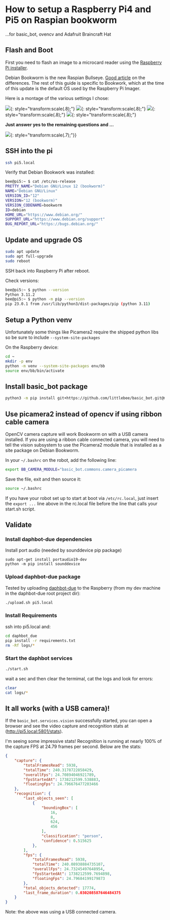 
# How to setup a Raspberry Pi4 and Pi5 on Raspian bookworm

...for basic_bot, ovencv and Adafruit Braincraft Hat

## Flash and Boot

First you need to flash an image to a microcard reader using the [Raspberry Pi installer](https://www.raspberrypi.com/software/).

Debian Bookworm is the new Raspian Bullseye.  [Good article](https://www.raspberrypi.com/news/bookworm-the-new-version-of-raspberry-pi-os/) on the differences. The rest of this guide is specific to Bookwork, which at the time of this update is the default OS used by the Raspberry Pi Imager.


Here is a montage of the various settings I chose:

![](images/pi5-setup/pi5%20setup%20screen%201.jpg){: style="transform:scale(.8);"}
![](images/pi5-setup/pi5%20setup%20screen%202.jpg){: style="transform:scale(.8);"}
![](images/pi5-setup/pi5%20setup%20screen%203.jpg){: style="transform:scale(.8);"}
![](images/pi5-setup/pi5%20setup%20screen%204.jpg){: style="transform:scale(.8);"}

__Just answer yes to the remaining questions and ...__

![](images/pi5-setup/goodtogo.jpg){: style="transform:scale(.7);"}}

## SSH into the pi

```sh
ssh pi5.local
```

Verify that Debian Bookwork was installed:
```sh
bee@pi5:~ $ cat /etc/os-release
PRETTY_NAME="Debian GNU/Linux 12 (bookworm)"
NAME="Debian GNU/Linux"
VERSION_ID="12"
VERSION="12 (bookworm)"
VERSION_CODENAME=bookworm
ID=debian
HOME_URL="https://www.debian.org/"
SUPPORT_URL="https://www.debian.org/support"
BUG_REPORT_URL="https://bugs.debian.org/"
```


## Update and upgrade OS


```sh
sudo apt update
sudo apt full-upgrade
sudo reboot
```
SSH back into Raspberry Pi after reboot.

Check versions:
```sh
bee@pi5:~ $ python --version
Python 3.11.2
bee@pi5:~ $ python -m pip --version
pip 23.0.1 from /usr/lib/python3/dist-packages/pip (python 3.11)
```

## Setup a Python venv

Unfortunately some things like Picamera2 require the shipped
python libs so be sure to include `--system-site-packages`

On the Raspberry device:
```sh
cd ~
mkdir -p env
python -m venv --system-site-packages env/bb
source env/bb/bin/activate
```

## Install basic_bot package

```sh
python3 -m pip install git+https://github.com/littlebee/basic_bot.git@main
```

## Use picamera2 instead of opencv if using ribbon cable camera

OpenCV camera capture will work Bookworm on with a USB camera installed.
If you are using a ribbon cable connected camera, you will need to tell the vision
subsystem to use the Picamera2 module that is installed as a site package on
Debian Bookworm.

In your `~/.bashrc` on the robot, add the following line:
```sh
export BB_CAMERA_MODULE="basic_bot.commons.camera_picamera
```
Save the file, exit and then source it:
```sh
source ~/.bashrc
```

If you have your robot set up to start at boot via `/etc/rc.local`,
just insert the `export ...` line above in the rc.local file before
the line that calls your start.sh script.


## Validate

### Install daphbot-due dependencies

Install port audio (needed by sounddevice pip package)
```
sudo apt-get install portaudio19-dev
python -m pip install sounddevice
```

### Upload daphbot-due package

Tested by uploading [daphbot-due](https://github.com/littlebee/daphbot-due) to the Raspberry (from my dev machine in the daphbot-due root project dir):
```sh
./upload.sh pi5.local
```

### Install Requirements

ssh into pi5.local and:
```sh
cd daphbot_due
pip install -r requirements.txt
rm -Rf logs/*
```

### Start the daphbot services
```sh
./start.sh
```

wait a sec and then clear the termimal, cat the logs and look for errors:
```sh
clear
cat logs/*
```

## It all works (with a USB camera)!

If the `basic_bot.services.vision` successfully started, you can open
a browser and see the video capture and recognition stats at (http://pi5.local:5801/stats).

I'm seeing some impressive stats!  Recognition is running at nearly 100% of the capture FPS at 24.79 frames per second.  Below are the stats:
```json
{
    "capture": {
        "totalFramesRead": 5938,
        "totalTime": 240.3178722858429,
        "overallFps": 24.70894046921789,
        "fpsStartedAt": 1738212599.538883,
        "floatingFps": 24.796676477203466
    },
    "recognition": {
        "last_objects_seen": [
            {
                "boundingBox": [
                    16,
                    8,
                    624,
                    456
                ],
                "classification": "person",
                "confidence": 0.515625
            },
        ],
        "fps": {
            "totalFramesRead": 5938,
            "totalTime": 240.08938884735107,
            "overallFps": 24.73245497648954,
            "fpsStartedAt": 1738212599.7694898,
            "floatingFps": 24.79684199179873
        },
        "total_objects_detected": 17774,
        "last_frame_duration": 0.030208587646484375
    }
}
```

Note: the above was using a USB connected camera.